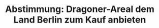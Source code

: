 ---
layout: abstimmung
title: "Abstimmung: Dragoner-Areal dem Land Berlin zum Kauf anbieten"
categories:
 - Haushalt
 - Finanzen
tags:
 - Dragoner-Areal
 - Liegenschaften
 - Immobilien
 - Berlin
abstimmung:
 legislaturperiode: 18
 bundestagssitzung: 212
 abstimmung: 3
links:
 - title: https://www.bundestag.de/parlament/plenum/abstimmung/abstimmung?id=450
   url: https://www.bundestag.de/parlament/plenum/abstimmung/abstimmung?id=450
 - title: http://www.abgeordnetenwatch.de/verkauf_des_dragoner_areals-1105-844.html
   url: http://www.abgeordnetenwatch.de/verkauf_des_dragoner_areals-1105-844.html
data:
 - title: Abstimmungsergebnis 20170119_3-data.pdf
   url: /res/abstimmungsliste/20170119_3-data.pdf
 - title: Abstimmungsergebnis 20170119_3_xls-data.csv
   url: /res/abstimmungsliste/analyses/20170119_3_xls-data.csv
documents:
 - title: Drucksache 18/09790.pdf
   url: http://dip21.bundestag.de/dip21/btd/18/097/1809790.pdf
   local: /res/abstimmungsdaten/018-212-03/1809790.pdf
 - title: Drucksache 18/10658.pdf
   url: http://dip21.bundestag.de/dip21/btd/18/106/1810658.pdf
   local: /res/abstimmungsdaten/018-212-03/1810658.pdf
preview: |
     Deutscher Bundestag
    
     212. Sitzung des Deutschen Bundestages
     am Donnerstag, 19. Januar 2017
    
     Endgültiges Ergebnis der Namentlichen Abstimmung Nr. 3
    
     Beschlussempfehlung des Haushaltsausschusses (8. Ausschuss) zu dem Antrag der
     Abgeordneten Caren Lay, Dr. Gesine Lötzsch, Halina Wawzyniak, weiterer Abgeordneter
     und der Fraktion DIE LINKE.
     Dragoner-Areal dem Land Berlin zum Kauf anbieten
     - Drucksachen 18/9790 und 18/10658 -
    
     Abgegebene Stimmen insgesamt:
    
     526
    
     Nicht abgegebene Stimmen:
     Ja-Stimmen:
    
     104
     424
    
     Nein-Stimmen:
    
     100
    
     Enthaltungen:
    
     2
    
     Ungültige:
    
     0
    
     Berlin, den 19.01.2017
    
     Beginn: 18:42
     Ende: 18:45
---